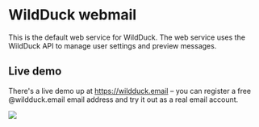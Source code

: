 # WildDuck webmail

This is the default web service for WildDuck. The web service uses the WildDuck API to manage user settings and preview messages.

## Live demo
There's a live demo up at https://wildduck.email – you can register a free @wildduck.email email address and try it out as a real email account.

![](https://cldup.com/TZoTfxPugm.png)
